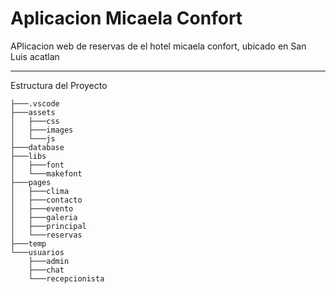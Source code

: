# Aplicacion Micaela Confort


APlicacion web de reservas de el hotel micaela confort, ubicado en San Luis acatlan

---
Estructura del Proyecto

```
├───.vscode
├───assets
│   ├───css
│   ├───images
│   └───js
├───database
├───libs
│   ├───font
│   └───makefont
├───pages
│   ├───clima
│   ├───contacto
│   ├───evento
│   ├───galeria
│   ├───principal
│   └───reservas
├───temp
└───usuarios
    ├───admin
    ├───chat
    └───recepcionista
